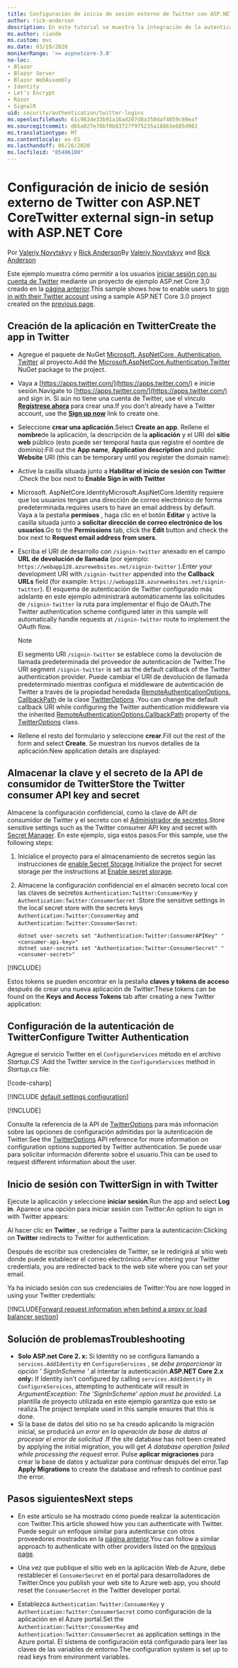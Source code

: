 ```yaml
---
title: Configuración de inicio de sesión externo de Twitter con ASP.NET Core
author: rick-anderson
description: En este tutorial se muestra la integración de la autenticación de usuarios de cuentas de Twitter en una aplicación ASP.NET Core existente.
ms.author: riande
ms.custom: mvc
ms.date: 03/19/2020
monikerRange: '>= aspnetcore-3.0'
no-loc:
- Blazor
- Blazor Server
- Blazor WebAssembly
- Identity
- Let's Encrypt
- Razor
- SignalR
uid: security/authentication/twitter-logins
ms.openlocfilehash: 61c983de33b91a16ad207d8a350daf4859c89eaf
ms.sourcegitcommit: d65a027e78bf0b83727f975235a18863e685d902
ms.translationtype: MT
ms.contentlocale: es-ES
ms.lasthandoff: 06/26/2020
ms.locfileid: "85406100"
---
```

# <a name="twitter-external-sign-in-setup-with-aspnet-core"></a><span data-ttu-id="fbd85-103">Configuración de inicio de sesión externo de Twitter con ASP.NET Core</span><span class="sxs-lookup"><span data-stu-id="fbd85-103">Twitter external sign-in setup with ASP.NET Core</span></span>

<span data-ttu-id="fbd85-104">Por [Valeriy Novytskyy](https://github.com/01binary) y [Rick Anderson](https://twitter.com/RickAndMSFT)</span><span class="sxs-lookup"><span data-stu-id="fbd85-104">By [Valeriy Novytskyy](https://github.com/01binary) and [Rick Anderson](https://twitter.com/RickAndMSFT)</span></span>

<span data-ttu-id="fbd85-105">Este ejemplo muestra cómo permitir a los usuarios [iniciar sesión con su cuenta de Twitter](https://dev.twitter.com/web/sign-in/desktop-browser) mediante un proyecto de ejemplo ASP.net Core 3,0 creado en la [página anterior](xref:security/authentication/social/index).</span><span class="sxs-lookup"><span data-stu-id="fbd85-105">This sample shows how to enable users to [sign in with their Twitter account](https://dev.twitter.com/web/sign-in/desktop-browser) using a sample ASP.NET Core 3.0 project created on the [previous page](xref:security/authentication/social/index).</span></span>

## <a name="create-the-app-in-twitter"></a><span data-ttu-id="fbd85-106">Creación de la aplicación en Twitter</span><span class="sxs-lookup"><span data-stu-id="fbd85-106">Create the app in Twitter</span></span>

* <span data-ttu-id="fbd85-107">Agregue el paquete de NuGet [Microsoft. AspNetCore. Authentication. Twitter](https://www.nuget.org/packages/Microsoft.AspNetCore.Authentication.Twitter/3.0.0) al proyecto.</span><span class="sxs-lookup"><span data-stu-id="fbd85-107">Add the [Microsoft.AspNetCore.Authentication.Twitter](https://www.nuget.org/packages/Microsoft.AspNetCore.Authentication.Twitter/3.0.0) NuGet package to the project.</span></span>

* <span data-ttu-id="fbd85-108">Vaya a [https://apps.twitter.com/](https://apps.twitter.com/) e inicie sesión.</span><span class="sxs-lookup"><span data-stu-id="fbd85-108">Navigate to [https://apps.twitter.com/](https://apps.twitter.com/) and sign in.</span></span> <span data-ttu-id="fbd85-109">Si aún no tiene una cuenta de Twitter, use el vínculo **[Regístrese ahora](https://twitter.com/signup)** para crear una.</span><span class="sxs-lookup"><span data-stu-id="fbd85-109">If you don't already have a Twitter account, use the **[Sign up now](https://twitter.com/signup)** link to create one.</span></span>

* <span data-ttu-id="fbd85-110">Seleccione **crear una aplicación**.</span><span class="sxs-lookup"><span data-stu-id="fbd85-110">Select **Create an app**.</span></span> <span data-ttu-id="fbd85-111">Rellene el **nombre**de la aplicación, la descripción de la **aplicación** y el URI del **sitio web** público (esto puede ser temporal hasta que registre el nombre de dominio):</span><span class="sxs-lookup"><span data-stu-id="fbd85-111">Fill out the **App name**, **Application description** and public **Website** URI (this can be temporary until you register the domain name):</span></span>

* <span data-ttu-id="fbd85-112">Active la casilla situada junto a **Habilitar el inicio de sesión con Twitter** .</span><span class="sxs-lookup"><span data-stu-id="fbd85-112">Check the box next to **Enable Sign in with Twitter**</span></span>

* <span data-ttu-id="fbd85-113">Microsoft. AspNetCore.Identity</span><span class="sxs-lookup"><span data-stu-id="fbd85-113">Microsoft.AspNetCore.Identity</span></span> <span data-ttu-id="fbd85-114">requiere que los usuarios tengan una dirección de correo electrónico de forma predeterminada.</span><span class="sxs-lookup"><span data-stu-id="fbd85-114">requires users to have an email address by default.</span></span> <span data-ttu-id="fbd85-115">Vaya a la pestaña **permisos** , haga clic en el botón **Editar** y active la casilla situada junto a **solicitar dirección de correo electrónico de los usuarios**.</span><span class="sxs-lookup"><span data-stu-id="fbd85-115">Go to the **Permissions** tab, click the **Edit** button and check the box next to **Request email address from users**.</span></span>

* <span data-ttu-id="fbd85-116">Escriba el URI de desarrollo con `/signin-twitter` anexado en el campo **URL de devolución de llamada** (por ejemplo: `https://webapp128.azurewebsites.net/signin-twitter` ).</span><span class="sxs-lookup"><span data-stu-id="fbd85-116">Enter your development URI with `/signin-twitter` appended into the **Callback URLs** field (for example: `https://webapp128.azurewebsites.net/signin-twitter`).</span></span> <span data-ttu-id="fbd85-117">El esquema de autenticación de Twitter configurado más adelante en este ejemplo administrará automáticamente las solicitudes de `/signin-twitter` la ruta para implementar el flujo de OAuth.</span><span class="sxs-lookup"><span data-stu-id="fbd85-117">The Twitter authentication scheme configured later in this sample will automatically handle requests at `/signin-twitter` route to implement the OAuth flow.</span></span>

  > [!NOTE]
  > <span data-ttu-id="fbd85-118">El segmento URI `/signin-twitter` se establece como la devolución de llamada predeterminada del proveedor de autenticación de Twitter.</span><span class="sxs-lookup"><span data-stu-id="fbd85-118">The URI segment `/signin-twitter` is set as the default callback of the Twitter authentication provider.</span></span> <span data-ttu-id="fbd85-119">Puede cambiar el URI de devolución de llamada predeterminado mientras configura el middleware de autenticación de Twitter a través de la propiedad heredada [RemoteAuthenticationOptions. CallbackPath](/dotnet/api/microsoft.aspnetcore.authentication.remoteauthenticationoptions.callbackpath) de la clase [TwitterOptions](/dotnet/api/microsoft.aspnetcore.authentication.twitter.twitteroptions) .</span><span class="sxs-lookup"><span data-stu-id="fbd85-119">You can change the default callback URI while configuring the Twitter authentication middleware via the inherited [RemoteAuthenticationOptions.CallbackPath](/dotnet/api/microsoft.aspnetcore.authentication.remoteauthenticationoptions.callbackpath) property of the [TwitterOptions](/dotnet/api/microsoft.aspnetcore.authentication.twitter.twitteroptions) class.</span></span>

* <span data-ttu-id="fbd85-120">Rellene el resto del formulario y seleccione **crear**.</span><span class="sxs-lookup"><span data-stu-id="fbd85-120">Fill out the rest of the form and select **Create**.</span></span> <span data-ttu-id="fbd85-121">Se muestran los nuevos detalles de la aplicación:</span><span class="sxs-lookup"><span data-stu-id="fbd85-121">New application details are displayed:</span></span>

## <a name="store-the-twitter-consumer-api-key-and-secret"></a><span data-ttu-id="fbd85-122">Almacenar la clave y el secreto de la API de consumidor de Twitter</span><span class="sxs-lookup"><span data-stu-id="fbd85-122">Store the Twitter consumer API key and secret</span></span>

<span data-ttu-id="fbd85-123">Almacene la configuración confidencial, como la clave de API de consumidor de Twitter y el secreto con el [Administrador de secretos](xref:security/app-secrets).</span><span class="sxs-lookup"><span data-stu-id="fbd85-123">Store sensitive settings such as the Twitter consumer API key and secret with [Secret Manager](xref:security/app-secrets).</span></span> <span data-ttu-id="fbd85-124">En este ejemplo, siga estos pasos:</span><span class="sxs-lookup"><span data-stu-id="fbd85-124">For this sample, use the following steps:</span></span>

1. <span data-ttu-id="fbd85-125">Inicialice el proyecto para el almacenamiento de secretos según las instrucciones de [enable Secret Storage](xref:security/app-secrets#enable-secret-storage).</span><span class="sxs-lookup"><span data-stu-id="fbd85-125">Initialize the project for secret storage per the instructions at [Enable secret storage](xref:security/app-secrets#enable-secret-storage).</span></span>
1. <span data-ttu-id="fbd85-126">Almacene la configuración confidencial en el almacén secreto local con las claves de secretos `Authentication:Twitter:ConsumerKey` y `Authentication:Twitter:ConsumerSecret` :</span><span class="sxs-lookup"><span data-stu-id="fbd85-126">Store the sensitive settings in the local secret store with the secrets keys `Authentication:Twitter:ConsumerKey` and `Authentication:Twitter:ConsumerSecret`:</span></span>

    ```dotnetcli
    dotnet user-secrets set "Authentication:Twitter:ConsumerAPIKey" "<consumer-api-key>"
    dotnet user-secrets set "Authentication:Twitter:ConsumerSecret" "<consumer-secret>"
    ```

[!INCLUDE[](~/includes/environmentVarableColon.md)]

<span data-ttu-id="fbd85-127">Estos tokens se pueden encontrar en la pestaña **claves y tokens de acceso** después de crear una nueva aplicación de Twitter:</span><span class="sxs-lookup"><span data-stu-id="fbd85-127">These tokens can be found on the **Keys and Access Tokens** tab after creating a new Twitter application:</span></span>

## <a name="configure-twitter-authentication"></a><span data-ttu-id="fbd85-128">Configuración de la autenticación de Twitter</span><span class="sxs-lookup"><span data-stu-id="fbd85-128">Configure Twitter Authentication</span></span>

<span data-ttu-id="fbd85-129">Agregue el servicio Twitter en el `ConfigureServices` método en el archivo *Startup.CS* :</span><span class="sxs-lookup"><span data-stu-id="fbd85-129">Add the Twitter service in the `ConfigureServices` method in *Startup.cs* file:</span></span>

[!code-csharp[](~/security/authentication/social/social-code/3.x/StartupTwitter3x.cs?name=snippet&highlight=10-15)]

[!INCLUDE [default settings configuration](includes/default-settings.md)]

[!INCLUDE[](includes/chain-auth-providers.md)]

<span data-ttu-id="fbd85-130">Consulte la referencia de la API de [TwitterOptions](/dotnet/api/microsoft.aspnetcore.builder.twitteroptions) para más información sobre las opciones de configuración admitidas por la autenticación de Twitter.</span><span class="sxs-lookup"><span data-stu-id="fbd85-130">See the [TwitterOptions](/dotnet/api/microsoft.aspnetcore.builder.twitteroptions) API reference for more information on configuration options supported by Twitter authentication.</span></span> <span data-ttu-id="fbd85-131">Se puede usar para solicitar información diferente sobre el usuario.</span><span class="sxs-lookup"><span data-stu-id="fbd85-131">This can be used to request different information about the user.</span></span>

## <a name="sign-in-with-twitter"></a><span data-ttu-id="fbd85-132">Inicio de sesión con Twitter</span><span class="sxs-lookup"><span data-stu-id="fbd85-132">Sign in with Twitter</span></span>

<span data-ttu-id="fbd85-133">Ejecute la aplicación y seleccione **iniciar sesión**.</span><span class="sxs-lookup"><span data-stu-id="fbd85-133">Run the app and select **Log in**.</span></span> <span data-ttu-id="fbd85-134">Aparece una opción para iniciar sesión con Twitter:</span><span class="sxs-lookup"><span data-stu-id="fbd85-134">An option to sign in with Twitter appears:</span></span>

<span data-ttu-id="fbd85-135">Al hacer clic en **Twitter** , se redirige a Twitter para la autenticación:</span><span class="sxs-lookup"><span data-stu-id="fbd85-135">Clicking on **Twitter** redirects to Twitter for authentication:</span></span>

<span data-ttu-id="fbd85-136">Después de escribir sus credenciales de Twitter, se le redirigirá al sitio web donde puede establecer el correo electrónico.</span><span class="sxs-lookup"><span data-stu-id="fbd85-136">After entering your Twitter credentials, you are redirected back to the web site where you can set your email.</span></span>

<span data-ttu-id="fbd85-137">Ya ha iniciado sesión con sus credenciales de Twitter:</span><span class="sxs-lookup"><span data-stu-id="fbd85-137">You are now logged in using your Twitter credentials:</span></span>

[!INCLUDE[Forward request information when behind a proxy or load balancer section](includes/forwarded-headers-middleware.md)]

<!-- 
### React to cancel Authorize External sign-in
Twitter doesn't support AccessDeniedPath
Rather in the twitter setup, you can provide an External sign-in homepage. The external sign-in homepage doesn't support localhost. Tested with https://cors3.azurewebsites.net/ and that works.
-->

## <a name="troubleshooting"></a><span data-ttu-id="fbd85-138">Solución de problemas</span><span class="sxs-lookup"><span data-stu-id="fbd85-138">Troubleshooting</span></span>

* <span data-ttu-id="fbd85-139">**Solo ASP.net Core 2. x:** Si Identity no se configura llamando a `services.AddIdentity` en `ConfigureServices` , se *debe proporcionar la opción ' SignInScheme '* al intentar la autenticación.</span><span class="sxs-lookup"><span data-stu-id="fbd85-139">**ASP.NET Core 2.x only:** If Identity isn't configured by calling `services.AddIdentity` in `ConfigureServices`, attempting to authenticate will result in *ArgumentException: The 'SignInScheme' option must be provided*.</span></span> <span data-ttu-id="fbd85-140">La plantilla de proyecto utilizada en este ejemplo garantiza que esto se realiza.</span><span class="sxs-lookup"><span data-stu-id="fbd85-140">The project template used in this sample ensures that this is done.</span></span>
* <span data-ttu-id="fbd85-141">Si la base de datos del sitio no se ha creado aplicando la migración inicial, se producirá *un error en la operación de base de datos al procesar el error de solicitud* .</span><span class="sxs-lookup"><span data-stu-id="fbd85-141">If the site database has not been created by applying the initial migration, you will get *A database operation failed while processing the request* error.</span></span> <span data-ttu-id="fbd85-142">Pulse **aplicar migraciones** para crear la base de datos y actualizar para continuar después del error.</span><span class="sxs-lookup"><span data-stu-id="fbd85-142">Tap **Apply Migrations** to create the database and refresh to continue past the error.</span></span>

## <a name="next-steps"></a><span data-ttu-id="fbd85-143">Pasos siguientes</span><span class="sxs-lookup"><span data-stu-id="fbd85-143">Next steps</span></span>

* <span data-ttu-id="fbd85-144">En este artículo se ha mostrado cómo puede realizar la autenticación con Twitter.</span><span class="sxs-lookup"><span data-stu-id="fbd85-144">This article showed how you can authenticate with Twitter.</span></span> <span data-ttu-id="fbd85-145">Puede seguir un enfoque similar para autenticarse con otros proveedores mostrados en la [página anterior](xref:security/authentication/social/index).</span><span class="sxs-lookup"><span data-stu-id="fbd85-145">You can follow a similar approach to authenticate with other providers listed on the [previous page](xref:security/authentication/social/index).</span></span>

* <span data-ttu-id="fbd85-146">Una vez que publique el sitio web en la aplicación Web de Azure, debe restablecer el `ConsumerSecret` en el portal para desarrolladores de Twitter.</span><span class="sxs-lookup"><span data-stu-id="fbd85-146">Once you publish your web site to Azure web app, you should reset the `ConsumerSecret` in the Twitter developer portal.</span></span>

* <span data-ttu-id="fbd85-147">Establezca `Authentication:Twitter:ConsumerKey` y `Authentication:Twitter:ConsumerSecret` como configuración de la aplicación en el Azure portal.</span><span class="sxs-lookup"><span data-stu-id="fbd85-147">Set the `Authentication:Twitter:ConsumerKey` and `Authentication:Twitter:ConsumerSecret` as application settings in the Azure portal.</span></span> <span data-ttu-id="fbd85-148">El sistema de configuración está configurado para leer las claves de las variables de entorno.</span><span class="sxs-lookup"><span data-stu-id="fbd85-148">The configuration system is set up to read keys from environment variables.</span></span>
